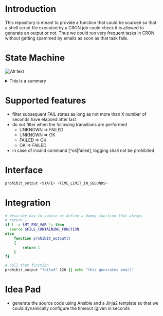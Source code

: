 
# Introduction

This repository is meant to provide a function that could be sourced so that a shell script file executed by a CRON job could check it is allowed to generate an output or not. Thus we could run very frequent tasks in CRON without getting spammed by emails as soon as that task fails.

# State Machine

![Alt text](https://g.gravizo.com/source/svg/custom_mark11?https%3A%2F%2Fraw.githubusercontent.com%2Fsmangels%2Fcron_filter_bash%2Fmain%2FREADME.md)
<details> 
<summary>This is a summary</summary>
custom_mark11
	digraph G {
		size = "8,8"
		main [shape=box]
		UNKNOWN -> OK [label="cmd:OK"]
		UNKNOWN -> FAILED [label="cmd:FAILED"]
		OK -> OK [label="cmd:OK"]
		OK -> FAILED [label="cmd:FAILED"]
		FAILED -> FAILED [label="cmd:FAILED"]
		FAILED -> OK [label="cmd:OK"]
		{rank = same; OK; FAILED;}
	}
custom_mark11
</details>


# Supported features

- filter subsequent FAIL states as long as not more than
  X number of seconds have elapsed after last
- do not filter when the following transitions are performed
	- UNKNOWN => FAILED
	- UNKNOWN => OK
	- FAILED => OK
	- OK => FAILED
- in case of invalid command [^ok|failed], logging shall not be
  prohibited

# Interface

```sh
prohibit_output <STATE> <TIME_LIMIT_IN_SECONDS>
```

# Integration

```sh
# describe how to source or define a dummy function that always
# return 1
if [ -z $MY_ENV_VAR ]; then
  source $FILE_CONTAINING_FUNCTION
else
	function prohibit_output()
	{
		return 1
	}
fi

# call that function
prohibit_output "failed" 120 || echo "this generates email"
```

# Idea Pad

- generate the source code using Ansible and a Jinja2 template
  so that we could dynamically configure the timeout (given in seconds
